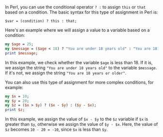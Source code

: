 In Perl, you can use the conditional operator `? :` to assign `this` or `that` based on a condition. The basic syntax for this type of assignment in Perl is:

`$var = (condition) ? this : that;`

Here's an example where we will assign a value to a variable based on a condition:

```perl
my $age = 25;
my $message = ($age < 18) ? "You are under 18 years old" : "You are 18 years or older";
print $message;
```

In this example, we check whether the variable `$age` is less than 18. If it is, we assign the string `"You are under 18 years old"` to the variable `$message`. If it's not, we assign the string `"You are 18 years or older"`.

You can also use this type of assignment for more complex conditions, for example:

```perl
my $x = 10;
my $y = 20;
my $z = ($x > $y) ? ($x - $y) : ($y - $x);
print $z;
```

In this example, we assign the value of `$x - $y` to the `$z` variable if `$x` is greater than `$y`, otherwise we assign the value of `$y - $x`. Here, the value of `$z` becomes `10 - 20 = -10`, since `$x` is less than `$y`.